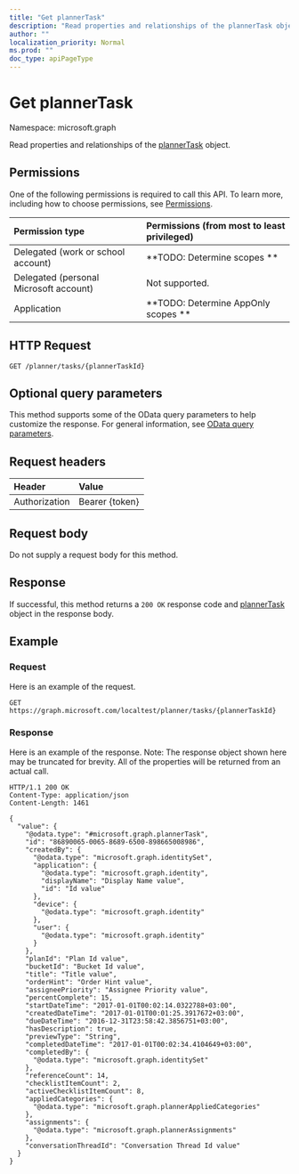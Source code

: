 ```yaml
---
title: "Get plannerTask"
description: "Read properties and relationships of the plannerTask object."
author: ""
localization_priority: Normal
ms.prod: ""
doc_type: apiPageType
---
```


# Get plannerTask

Namespace: microsoft.graph

Read properties and relationships of the [plannerTask](../resources/plannertask.md) object.

## Permissions
One of the following permissions is required to call this API. To learn more, including how to choose permissions, see [Permissions](/concepts/permissions-reference.md).

|Permission type|Permissions (from most to least privileged)|
|:---|:---|
|Delegated (work or school account)|**TODO: Determine scopes **|
|Delegated (personal Microsoft account)|Not supported.|
|Application|**TODO: Determine AppOnly scopes **|

## HTTP Request
<!-- {
  "blockType": "ignored"
}
-->
``` http
GET /planner/tasks/{plannerTaskId}
```

## Optional query parameters
This method supports some of the OData query parameters to help customize the response. For general information, see [OData query parameters](/graph/query-parameters).

## Request headers
|Header|Value|
|:---|:---|
|Authorization|Bearer {token}|

## Request body
Do not supply a request body for this method.

## Response
If successful, this method returns a `200 OK` response code and [plannerTask](../resources/plannertask.md) object in the response body.

## Example

### Request
Here is an example of the request.
<!-- {
  "blockType": "request",
  "name": "get_plannertask"
}
-->
``` http
GET https://graph.microsoft.com/localtest/planner/tasks/{plannerTaskId}
```

### Response
Here is an example of the response. Note: The response object shown here may be truncated for brevity. All of the properties will be returned from an actual call.
<!-- {
  "blockType": "response",
  "truncated": true,
  "@odata.type": "microsoft.graph.plannerTask"
}
-->
``` http
HTTP/1.1 200 OK
Content-Type: application/json
Content-Length: 1461

{
  "value": {
    "@odata.type": "#microsoft.graph.plannerTask",
    "id": "86890065-0065-8689-6500-898665008986",
    "createdBy": {
      "@odata.type": "microsoft.graph.identitySet",
      "application": {
        "@odata.type": "microsoft.graph.identity",
        "displayName": "Display Name value",
        "id": "Id value"
      },
      "device": {
        "@odata.type": "microsoft.graph.identity"
      },
      "user": {
        "@odata.type": "microsoft.graph.identity"
      }
    },
    "planId": "Plan Id value",
    "bucketId": "Bucket Id value",
    "title": "Title value",
    "orderHint": "Order Hint value",
    "assigneePriority": "Assignee Priority value",
    "percentComplete": 15,
    "startDateTime": "2017-01-01T00:02:14.0322788+03:00",
    "createdDateTime": "2017-01-01T00:01:25.3917672+03:00",
    "dueDateTime": "2016-12-31T23:58:42.3856751+03:00",
    "hasDescription": true,
    "previewType": "String",
    "completedDateTime": "2017-01-01T00:02:34.4104649+03:00",
    "completedBy": {
      "@odata.type": "microsoft.graph.identitySet"
    },
    "referenceCount": 14,
    "checklistItemCount": 2,
    "activeChecklistItemCount": 8,
    "appliedCategories": {
      "@odata.type": "microsoft.graph.plannerAppliedCategories"
    },
    "assignments": {
      "@odata.type": "microsoft.graph.plannerAssignments"
    },
    "conversationThreadId": "Conversation Thread Id value"
  }
}
```

